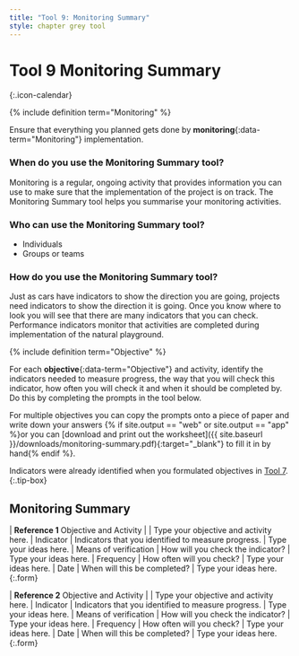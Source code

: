 ```yaml
---
title: "Tool 9: Monitoring Summary"
style: chapter grey tool
---
```


# **Tool 9** Monitoring Summary
{:.icon-calendar}

{% include definition term="Monitoring" %}

Ensure that everything you planned gets done by **monitoring**{:data-term="Monitoring"} implementation.

### When do you use the Monitoring Summary tool?

Monitoring is a regular, ongoing activity that provides information you can use to make sure that the implementation of the project is on track. The Monitoring Summary tool helps you summarise your monitoring activities.

### Who can use the Monitoring Summary tool?

-   Individuals
-   Groups or teams

### How do you use the Monitoring Summary tool?

Just as cars have indicators to show the direction you are going, projects need indicators to show the direction it is going. Once you know where to look you will see that there are many indicators that you can check. Performance indicators monitor that activities are completed during implementation of the natural playground.

{% include definition term="Objective" %}

For each **objective**{:data-term="Objective"} and activity, identify the indicators needed to measure progress, the way that you will check this indicator, how often you will check it and when it should be completed by. Do this by completing the prompts in the tool below.

For multiple objectives you can copy the prompts onto a piece of paper and write down your answers {% if site.output == "web" or site.output == "app" %}or you can [download and print out the worksheet]({{ site.baseurl }}/downloads/monitoring-summary.pdf){:target="_blank"} to fill it in by hand{% endif %}.

Indicators were already identified when you formulated objectives in [Tool 7](06-07.html).
{:.tip-box}

## Monitoring Summary

| **Reference 1** Objective and Activity |  | Type your objective and activity here.
| Indicator | Indicators that you identified to measure progress. | Type your ideas here.
| Means of verification | How will you check the indicator? | Type your ideas here.
| Frequency | How often will you check? | Type your ideas here.
| Date | When will this be completed? | Type your ideas here.
{:.form}

| **Reference 2** Objective and Activity |  | Type your objective and activity here.
| Indicator | Indicators that you identified to measure progress. | Type your ideas here.
| Means of verification | How will you check the indicator? | Type your ideas here.
| Frequency | How often will you check? | Type your ideas here.
| Date | When will this be completed? | Type your ideas here.
{:.form}
